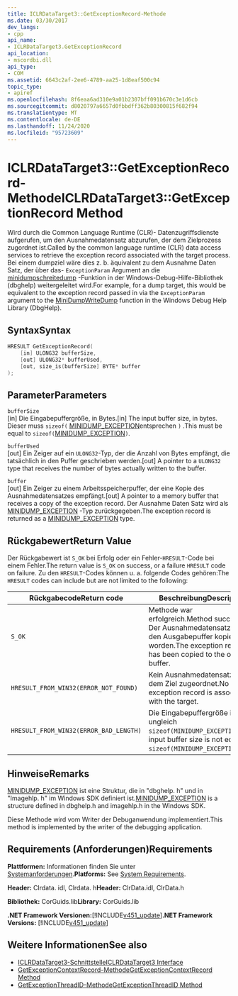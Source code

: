 ```yaml
---
title: ICLRDataTarget3::GetExceptionRecord-Methode
ms.date: 03/30/2017
dev_langs:
- cpp
api_name:
- ICLRDataTarget3.GetExceptionRecord
api_location:
- mscordbi.dll
api_type:
- COM
ms.assetid: 6643c2af-2ee6-4789-aa25-1d8eaf500c94
topic_type:
- apiref
ms.openlocfilehash: 8f6eaa6ad310e9a01b2307bff091b670c3e1d6cb
ms.sourcegitcommit: d8020797a6657d0fbbdff362b80300815f682f94
ms.translationtype: MT
ms.contentlocale: de-DE
ms.lasthandoff: 11/24/2020
ms.locfileid: "95723609"
---
```

# <a name="iclrdatatarget3getexceptionrecord-method"></a><span data-ttu-id="efd52-102">ICLRDataTarget3::GetExceptionRecord-Methode</span><span class="sxs-lookup"><span data-stu-id="efd52-102">ICLRDataTarget3::GetExceptionRecord Method</span></span>

<span data-ttu-id="efd52-103">Wird durch die Common Language Runtime (CLR)- Datenzugriffsdienste aufgerufen, um den Ausnahmedatensatz abzurufen, der dem Zielprozess zugordnet ist.</span><span class="sxs-lookup"><span data-stu-id="efd52-103">Called by the common language runtime (CLR) data access services to retrieve the exception record associated with the target process.</span></span> <span data-ttu-id="efd52-104">Bei einem dumpziel wäre dies z. b. äquivalent zu dem Ausnahme Daten Satz, der über das- `ExceptionParam` Argument an die [minidumpschreitedump](/windows/desktop/api/minidumpapiset/nf-minidumpapiset-minidumpwritedump) -Funktion in der Windows-Debug-Hilfe-Bibliothek (dbghelp) weitergeleitet wird.</span><span class="sxs-lookup"><span data-stu-id="efd52-104">For example, for a dump target, this would be equivalent to the exception record passed in via the `ExceptionParam` argument to the [MiniDumpWriteDump](/windows/desktop/api/minidumpapiset/nf-minidumpapiset-minidumpwritedump) function in the Windows Debug Help Library (DbgHelp).</span></span>  
  
## <a name="syntax"></a><span data-ttu-id="efd52-105">Syntax</span><span class="sxs-lookup"><span data-stu-id="efd52-105">Syntax</span></span>  
  
```cpp  
HRESULT GetExceptionRecord(  
    [in] ULONG32 bufferSize,  
    [out] ULONG32* bufferUsed,  
    [out, size_is(bufferSize] BYTE* buffer  
);  
```  
  
## <a name="parameters"></a><span data-ttu-id="efd52-106">Parameter</span><span class="sxs-lookup"><span data-stu-id="efd52-106">Parameters</span></span>  

 `bufferSize`  
 <span data-ttu-id="efd52-107">[in] Die Eingabepuffergröße, in Bytes.</span><span class="sxs-lookup"><span data-stu-id="efd52-107">[in] The input buffer size, in bytes.</span></span> <span data-ttu-id="efd52-108">Dieser muss `sizeof(` [MINIDUMP_EXCEPTION](/windows/win32/api/minidumpapiset/ns-minidumpapiset-minidump_exception)entsprechen `)` .</span><span class="sxs-lookup"><span data-stu-id="efd52-108">This must be equal to `sizeof(`[MINIDUMP_EXCEPTION](/windows/win32/api/minidumpapiset/ns-minidumpapiset-minidump_exception)`)`.</span></span>  
  
 `bufferUsed`  
 <span data-ttu-id="efd52-109">[out] Ein Zeiger auf ein `ULONG32`-Typ, der die Anzahl von Bytes empfängt, die tatsächlich in den Puffer geschrieben werden.</span><span class="sxs-lookup"><span data-stu-id="efd52-109">[out] A pointer to a `ULONG32` type that receives the number of bytes actually written to the buffer.</span></span>  
  
 `buffer`  
 <span data-ttu-id="efd52-110">[out] Ein Zeiger zu einem Arbeitsspeicherpuffer, der eine Kopie des Ausnahmedatensatzes empfängt.</span><span class="sxs-lookup"><span data-stu-id="efd52-110">[out] A pointer to a memory buffer that receives a copy of the exception record.</span></span> <span data-ttu-id="efd52-111">Der Ausnahme Daten Satz wird als [MINIDUMP_EXCEPTION](/windows/win32/api/minidumpapiset/ns-minidumpapiset-minidump_exception) -Typ zurückgegeben.</span><span class="sxs-lookup"><span data-stu-id="efd52-111">The exception record is returned as a [MINIDUMP_EXCEPTION](/windows/win32/api/minidumpapiset/ns-minidumpapiset-minidump_exception) type.</span></span>  
  
## <a name="return-value"></a><span data-ttu-id="efd52-112">Rückgabewert</span><span class="sxs-lookup"><span data-stu-id="efd52-112">Return Value</span></span>  

 <span data-ttu-id="efd52-113">Der Rückgabewert ist `S_OK` bei Erfolg oder ein Fehler-`HRESULT`-Code bei einem Fehler.</span><span class="sxs-lookup"><span data-stu-id="efd52-113">The return value is `S_OK` on success, or a failure `HRESULT` code on failure.</span></span> <span data-ttu-id="efd52-114">Zu den `HRESULT`-Codes können u. a. folgende Codes gehören:</span><span class="sxs-lookup"><span data-stu-id="efd52-114">The `HRESULT` codes can include but are not limited to the following:</span></span>  
  
|<span data-ttu-id="efd52-115">Rückgabecode</span><span class="sxs-lookup"><span data-stu-id="efd52-115">Return code</span></span>|<span data-ttu-id="efd52-116">Beschreibung</span><span class="sxs-lookup"><span data-stu-id="efd52-116">Description</span></span>|  
|-----------------|-----------------|  
|`S_OK`|<span data-ttu-id="efd52-117">Methode war erfolgreich.</span><span class="sxs-lookup"><span data-stu-id="efd52-117">Method succeeded.</span></span> <span data-ttu-id="efd52-118">Der Ausnahmedatensatz ist in den Ausgabepuffer kopiert worden.</span><span class="sxs-lookup"><span data-stu-id="efd52-118">The exception record has been copied to the output buffer.</span></span>|  
|`HRESULT_FROM_WIN32(ERROR_NOT_FOUND)`|<span data-ttu-id="efd52-119">Kein Ausnahmedatensatz ist dem Ziel zugeordnet.</span><span class="sxs-lookup"><span data-stu-id="efd52-119">No exception record is associated with the target.</span></span>|  
|`HRESULT_FROM_WIN32(ERROR_BAD_LENGTH)`|<span data-ttu-id="efd52-120">Die Eingabepuffergröße ist ungleich `sizeof(MINIDUMP_EXCEPTION)`.</span><span class="sxs-lookup"><span data-stu-id="efd52-120">The input buffer size is not equal to `sizeof(MINIDUMP_EXCEPTION)`.</span></span>|  
  
## <a name="remarks"></a><span data-ttu-id="efd52-121">Hinweise</span><span class="sxs-lookup"><span data-stu-id="efd52-121">Remarks</span></span>  

 <span data-ttu-id="efd52-122">[MINIDUMP_EXCEPTION](/windows/win32/api/minidumpapiset/ns-minidumpapiset-minidump_exception) ist eine Struktur, die in "dbghelp. h" und in "Imagehlp. h" im Windows SDK definiert ist.</span><span class="sxs-lookup"><span data-stu-id="efd52-122">[MINIDUMP_EXCEPTION](/windows/win32/api/minidumpapiset/ns-minidumpapiset-minidump_exception) is a structure defined in dbghelp.h and imagehlp.h in the Windows SDK.</span></span>  
  
 <span data-ttu-id="efd52-123">Diese Methode wird vom Writer der Debuganwendung implementiert.</span><span class="sxs-lookup"><span data-stu-id="efd52-123">This method is implemented by the writer of the debugging application.</span></span>  
  
## <a name="requirements"></a><span data-ttu-id="efd52-124">Requirements (Anforderungen)</span><span class="sxs-lookup"><span data-stu-id="efd52-124">Requirements</span></span>  

 <span data-ttu-id="efd52-125">**Plattformen:** Informationen finden Sie unter [Systemanforderungen](../../get-started/system-requirements.md).</span><span class="sxs-lookup"><span data-stu-id="efd52-125">**Platforms:** See [System Requirements](../../get-started/system-requirements.md).</span></span>  
  
 <span data-ttu-id="efd52-126">**Header:** Clrdata. idl, Clrdata. h</span><span class="sxs-lookup"><span data-stu-id="efd52-126">**Header:** ClrData.idl, ClrData.h</span></span>  
  
 <span data-ttu-id="efd52-127">**Bibliothek:** CorGuids.lib</span><span class="sxs-lookup"><span data-stu-id="efd52-127">**Library:** CorGuids.lib</span></span>  
  
 <span data-ttu-id="efd52-128">**.NET Framework Versionen:**[!INCLUDE[v451_update](../../../../includes/net-current-v451-nov-plus.md)]</span><span class="sxs-lookup"><span data-stu-id="efd52-128">**.NET Framework Versions:** [!INCLUDE[v451_update](../../../../includes/net-current-v451-nov-plus.md)]</span></span>  
  
## <a name="see-also"></a><span data-ttu-id="efd52-129">Weitere Informationen</span><span class="sxs-lookup"><span data-stu-id="efd52-129">See also</span></span>

- [<span data-ttu-id="efd52-130">ICLRDataTarget3-Schnittstelle</span><span class="sxs-lookup"><span data-stu-id="efd52-130">ICLRDataTarget3 Interface</span></span>](iclrdatatarget3-interface.md)
- [<span data-ttu-id="efd52-131">GetExceptionContextRecord-Methode</span><span class="sxs-lookup"><span data-stu-id="efd52-131">GetExceptionContextRecord Method</span></span>](iclrdatatarget3-getexceptioncontextrecord-method.md)
- [<span data-ttu-id="efd52-132">GetExceptionThreadID-Methode</span><span class="sxs-lookup"><span data-stu-id="efd52-132">GetExceptionThreadID Method</span></span>](iclrdatatarget3-getexceptionthreadid-method.md)
